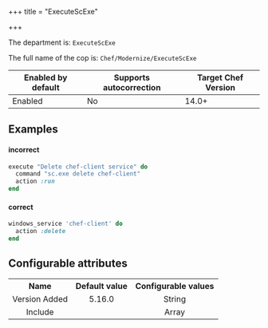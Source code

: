 +++
title = "ExecuteScExe"

+++

<!-- This content is automatically generated. See https://github.com/chef/chef-web-docs/blob/main/generated/README.md -->

The department is: `ExecuteScExe`

The full name of the cop is: `Chef/Modernize/ExecuteScExe`

| Enabled by default | Supports autocorrection | Target Chef Version |
| --- | --- | --- |
| Enabled | No | 14.0+ |

## Examples


#### incorrect

```ruby
execute "Delete chef-client service" do
  command "sc.exe delete chef-client"
  action :run
end
```

#### correct

```ruby
windows_service 'chef-client' do
  action :delete
end
```

## Configurable attributes

<table>
<tbody><tr>
<th>Name</th>
<th>Default value</th>
<th>Configurable values</th>
</tr>
<tr>
<td style="text-align:center">Version Added</td>
<td style="text-align:center">5.16.0</td>
<td style="text-align:center">String</td>
</tr>
<tr><td style="text-align:center">Include</td>
<td style="text-align:center"><ul>
</ul>
</td>
<td style="text-align:center">Array</td>
</tr></tbody></table>

